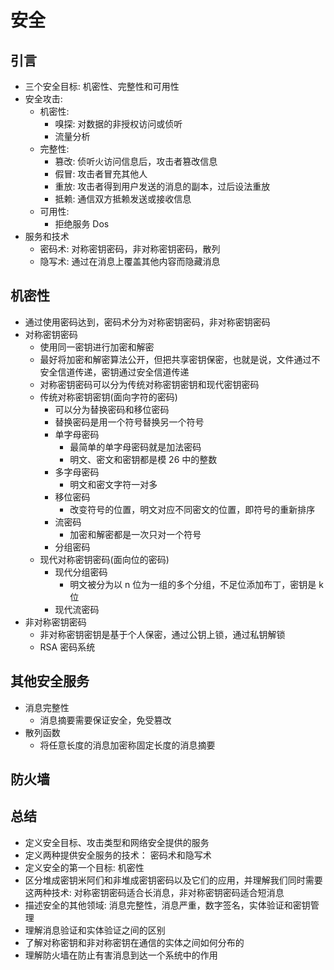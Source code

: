 # 安全

## 引言

- 三个安全目标: 机密性、完整性和可用性
- 安全攻击:
  - 机密性:
    - 嗅探: 对数据的非授权访问或侦听
    - 流量分析
  - 完整性:
    - 篡改: 侦听火访问信息后，攻击者篡改信息
    - 假冒: 攻击者冒充其他人
    - 重放: 攻击者得到用户发送的消息的副本，过后设法重放
    - 抵赖: 通信双方抵赖发送或接收信息
  - 可用性:
    - 拒绝服务 Dos
- 服务和技术
  - 密码术: 对称密钥密码，非对称密钥密码，散列
  - 隐写术: 通过在消息上覆盖其他内容而隐藏消息

## 机密性

- 通过使用密码达到，密码术分为对称密钥密码，非对称密钥密码
- 对称密钥密码
  - 使用同一密钥进行加密和解密
  - 最好将加密和解密算法公开，但把共享密钥保密，也就是说，文件通过不安全信道传递，密钥通过安全信道传递
  - 对称密钥密码可以分为传统对称密钥密钥和现代密钥密码
  - 传统对称密钥密钥(面向字符的密码)
    - 可以分为替换密码和移位密码
    - 替换密码是用一个符号替换另一个符号
    - 单字母密码
      - 最简单的单字母密码就是加法密码
      - 明文、密文和密钥都是模 26 中的整数
    - 多字母密码
      - 明文和密文字符一对多
    - 移位密码
      - 改变符号的位置，明文对应不同密文的位置，即符号的重新排序
    - 流密码
      - 加密和解密都是一次只对一个符号
    - 分组密码
  - 现代对称密钥密码(面向位的密码)
    - 现代分组密码
      - 明文被分为以 n 位为一组的多个分组，不足位添加布丁，密钥是 k 位
    - 现代流密码
- 非对称密钥密码
  - 非对称密钥密钥是基于个人保密，通过公钥上锁，通过私钥解锁
  - RSA 密码系统

## 其他安全服务

- 消息完整性
  - 消息摘要需要保证安全，免受篡改
- 散列函数
  - 将任意长度的消息加密称固定长度的消息摘要

## 防火墙

## 总结

- 定义安全目标、攻击类型和网络安全提供的服务
- 定义两种提供安全服务的技术： 密码术和隐写术
- 定义安全的第一个目标: 机密性
- 区分堆成密钥米阿们和非堆成密钥密码以及它们的应用，并理解我们同时需要这两种技术: 对称密钥密码适合长消息，非对称密钥密码适合短消息
- 描述安全的其他领域: 消息完整性，消息严重，数字签名，实体验证和密钥管理
- 理解消息验证和实体验证之间的区别
- 了解对称密钥和非对称密钥在通信的实体之间如何分布的
- 理解防火墙在防止有害消息到达一个系统中的作用
